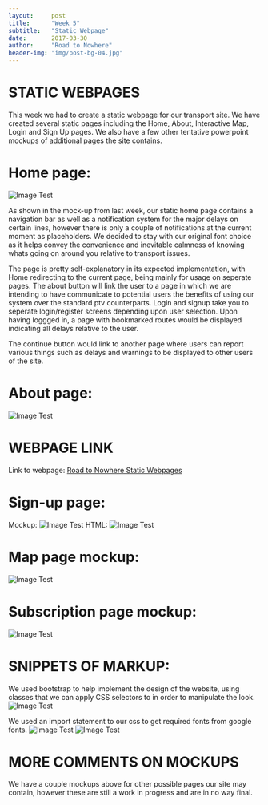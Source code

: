 ```yaml
---
layout:     post
title:      "Week 5"
subtitle:   "Static Webpage"
date:       2017-03-30
author:     "Road to Nowhere"
header-img: "img/post-bg-04.jpg"
---
```


# STATIC WEBPAGES

This week we had to create a static webpage for our transport site. We have created several static pages including the Home, About, Interactive Map, Login and Sign Up pages. We also have a few other tentative powerpoint mockups of additional pages the site contains. 

# Home page:

<img src="{{ site.baseurl }}/images/blog/Week5/Screenshot.PNG" alt="Image Test">

As shown in the mock-up from last week, our static home page contains a navigation bar as well as a notification system for the major delays on certain lines, however there is only a couple of notifications at the current moment as placeholders. We decided to stay with our original font choice as it helps convey the convenience and inevitable calmness of knowing whats going on around you relative to transport issues.

The page is pretty self-explanatory in its expected implementation, with Home redirecting to the current page, being mainly for usage on seperate pages. The about button will link the user to a page in which we are intending to have communicate to potential users the benefits of using our system over the standard ptv counterparts. Login and signup take you to seperate login/register screens depending upon user selection. Upon having loggged in, a page with bookmarked routes would be displayed indicating all delays relative to the user.

The continue button would link to another page where users can report various things such as delays and warnings to be displayed to other users of the site.

# About page:
<img src="{{ site.baseurl }}/images/blog/Week5/about2.PNG" alt="Image Test">

# WEBPAGE LINK

Link to webpage: <a href="{{ site.baseurl }}/home-static.html">Road to Nowhere Static Webpages</a>

# Sign-up page:
Mockup:
<img src="{{ site.baseurl }}/images/blog/Week5/Login%20Signup%20page.jpg" alt="Image Test">
HTML:
<img src="{{ site.baseurl }}/images/blog/Week5/signup.PNG" alt="Image Test">


# Map page mockup:
<img src="{{ site.baseurl }}/images/blog/Week5/Map%20mockup.jpg" alt="Image Test">

# Subscription page mockup:
<img src="{{ site.baseurl }}/images/blog/Week5/Subscriptions%20mockup.jpg" alt="Image Test">

# SNIPPETS OF MARKUP:
We used bootstrap to help implement the design of the website, using classes that we can apply CSS selectors to in order to manipulate the look.
<img src="{{ site.baseurl }}/images/blog/Week5/navbarcode.PNG" alt="Image Test">

We used an import statement to our css to get required fonts from google fonts.
<img src="{{ site.baseurl }}/images/blog/Week5/cssfonts.PNG" alt="Image Test">
<img src="{{ site.baseurl }}/images/blog/Week5/cssh1.PNG" alt="Image Test">


# MORE COMMENTS ON MOCKUPS

We have a couple mockups above for other possible pages our site may contain, however these are still a work in progress and are in no way final.



